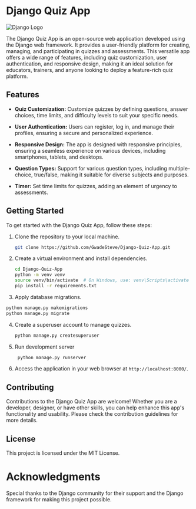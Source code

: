 # Django Quiz App

![Django Logo](https://www.djangoproject.com/s/img/logos/django-logo-negative.png)

The Django Quiz App is an open-source web application developed using the Django web framework. It provides a user-friendly platform for creating, managing, and participating in quizzes and assessments. This versatile app offers a wide range of features, including quiz customization, user authentication, and responsive design, making it an ideal solution for educators, trainers, and anyone looking to deploy a feature-rich quiz platform.

## Features

- **Quiz Customization:** Customize quizzes by defining questions, answer choices, time limits, and difficulty levels to suit your specific needs.

- **User Authentication:** Users can register, log in, and manage their profiles, ensuring a secure and personalized experience.

- **Responsive Design:** The app is designed with responsive principles, ensuring a seamless experience on various devices, including smartphones, tablets, and desktops.

- **Question Types:** Support for various question types, including multiple-choice, true/false, making it suitable for diverse subjects and purposes.

- **Timer:** Set time limits for quizzes, adding an element of urgency to assessments.

## Getting Started

To get started with the Django Quiz App, follow these steps:

1. Clone the repository to your local machine.

   ```bash
   git clone https://github.com/GwadeSteve/Django-Quiz-App.git
   ```

2. Create a virtual environment and install dependencies.

   ```bash
   cd Django-Quiz-App
   python -m venv venv
   source venv/bin/activate  # On Windows, use: venv\Scripts\activate
   pip install -r requirements.txt
   ```

3.  Apply database migrations.

   ```bash
   python manage.py makemigrations
   python manage.py migrate
   ```

4. Create a superuser account to manage quizzes.
   
   ```bash
   python manage.py createsuperuser
   ```

5. Run development server

    ```bash
     python manage.py runserver
     ```

6. Access the application in your web browser at `http://localhost:8000/`.

## Contributing

Contributions to the Django Quiz App are welcome! Whether you are a developer, designer, or have other skills, you can help enhance this app's functionality and usability. Please check the contribution guidelines for more details.

## License
This project is licensed under the MIT License.

# Acknowledgments
Special thanks to the Django community for their support and the Django framework for making this project possible.
